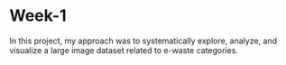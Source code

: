# Week-1
In this project, my approach was to systematically explore, analyze, and visualize a large image dataset related to e-waste categories.

